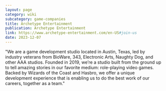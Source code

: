 ```yaml
---
layout: page
category: wiki
subcategory: game-companies
title: Archetype Entertainment
publication: Archetype Entertainment
link: https://www.archetype-entertainment.com/en-US#join-us
date: 2023-12-07
---
```


"We are a game development studio located in Austin, Texas, led by industry veterans from BioWare, 343, Electronic Arts, Naughty Dog, and other AAA studios. Founded in 2019, we’re a studio built from the ground up to tell amazing stories in our favorite medium: role-playing video games. Backed by Wizards of the Coast and Hasbro, we offer a unique development experience that is enabling us to do the best work of our careers, together as a team."
